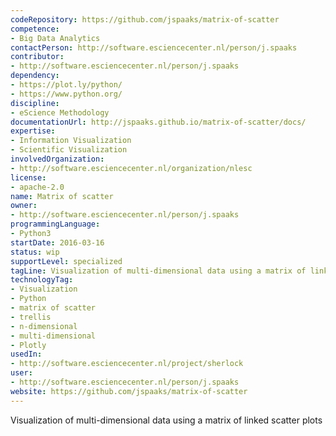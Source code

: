 ```yaml
---
codeRepository: https://github.com/jspaaks/matrix-of-scatter
competence:
- Big Data Analytics
contactPerson: http://software.esciencecenter.nl/person/j.spaaks
contributor:
- http://software.esciencecenter.nl/person/j.spaaks
dependency:
- https://plot.ly/python/
- https://www.python.org/
discipline:
- eScience Methodology
documentationUrl: http://jspaaks.github.io/matrix-of-scatter/docs/
expertise:
- Information Visualization
- Scientific Visualization
involvedOrganization:
- http://software.esciencecenter.nl/organization/nlesc
license:
- apache-2.0
name: Matrix of scatter
owner:
- http://software.esciencecenter.nl/person/j.spaaks
programmingLanguage:
- Python3
startDate: 2016-03-16
status: wip
supportLevel: specialized
tagLine: Visualization of multi-dimensional data using a matrix of linked scatter plots.
technologyTag:
- Visualization
- Python
- matrix of scatter
- trellis
- n-dimensional
- multi-dimensional
- Plotly
usedIn:
- http://software.esciencecenter.nl/project/sherlock
user:
- http://software.esciencecenter.nl/person/j.spaaks
website: https://github.com/jspaaks/matrix-of-scatter
---
```

Visualization of multi-dimensional data using a matrix of linked scatter plots
